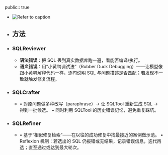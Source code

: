 public:: true

- ![Refer to caption](https://arxiv.org/html/2406.13408v4/x2.png)
- ## 方法
- ### SQLReviewer
	- **语法错误**：把 SQL 丢到真实数据库跑一遍，看能否编译/执行。
	- **语义错误**：用“小黄鸭调试法”（Rubber Duck Debugging）——让模型像跟小黄鸭解释代码一样，逐句说明 SQL 与问题描述是否匹配；若发现不一致就触发修复流程。
- ### SQLCrafter
	- • 对原问题做多种改写（paraphrase）→ 让 SQLTool 重新生成 SQL → 得到一批候选。
	  • 同时利用 SQLTool 的历史错误记忆，避免重复踩坑。
- ### SQLRefiner
	- • 基于“相似修复检索”——在以往的成功修复中找最接近的案例做示范。
	  • Reflexion 机制：若选出的 SQL 仍报错或无结果，记录错误信息，迭代再选；直至通过或达到最大轮次。
